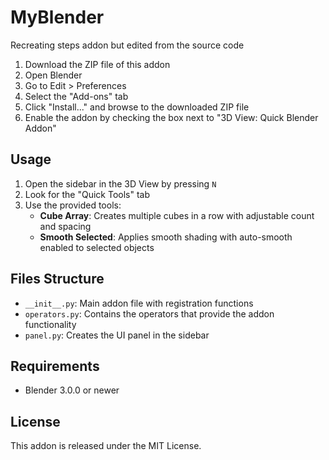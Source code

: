 # MyBlender
Recreating steps addon but edited from the source code
1. Download the ZIP file of this addon
2. Open Blender
3. Go to Edit > Preferences
4. Select the "Add-ons" tab
5. Click "Install..." and browse to the downloaded ZIP file
6. Enable the addon by checking the box next to "3D View: Quick Blender Addon"

## Usage

1. Open the sidebar in the 3D View by pressing `N`
2. Look for the "Quick Tools" tab
3. Use the provided tools:
   - **Cube Array**: Creates multiple cubes in a row with adjustable count and spacing
   - **Smooth Selected**: Applies smooth shading with auto-smooth enabled to selected objects

## Files Structure

- `__init__.py`: Main addon file with registration functions
- `operators.py`: Contains the operators that provide the addon functionality
- `panel.py`: Creates the UI panel in the sidebar

## Requirements

- Blender 3.0.0 or newer

## License

This addon is released under the MIT License.